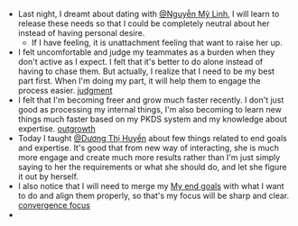 - Last night, I dreamt about dating with [@Nguyễn Mỹ Linh](<@Nguyễn Mỹ Linh.md>), I will learn to release these needs so that I could be completely neutral about her instead of having personal desire.
    - If I have feeling, it is unattachment feeling that want to raise her up.
- I felt uncomfortable and judge my teammates as a burden when they don't active as I expect. I felt that it's better to do alone instead of having to chase them. But actually, I realize that I need to be my best part first. When I'm doing my part, it will help them to engage the process easier. [judgment](<judgment.md>)
- I felt that I'm becoming freer and grow much faster recently. I don't just good as processing my internal things, I'm also becoming to learn new things much faster based on my PKDS system and my knowledge about expertise. [outgrowth](<outgrowth.md>)
- Today I taught [@Dương Thị Huyền](<@Dương Thị Huyền.md>) about few things related to end goals and expertise. It's good that from new way of interacting, she is much more engage and create much more results rather than I'm just simply saying to her the requirements or what she should do, and let she figure it out by herself.
- I also notice that I will need to merge my [My end goals](<My end goals.md>) with what I want to do and align them properly, so that's my focus will be sharp and clear. [convergence focus](<convergence focus.md>)
- 
